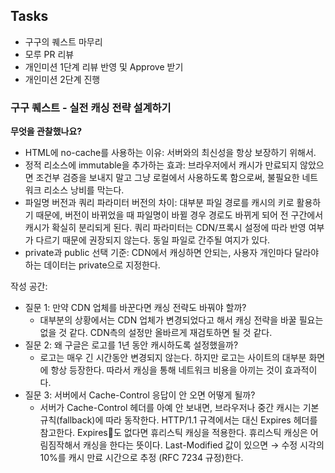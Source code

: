 ## Tasks
- 구구의 퀘스트 마무리
- 모루 PR 리뷰
- 개인미션 1단계 리뷰 반영 및 Approve 받기
- 개인미션 2단계 진행


### 구구 퀘스트 - 실전 캐싱 전략 설계하기
**무엇을 관찰했나요?**
- HTML에 no-cache를 사용하는 이유: 서버와의 최신성을 항상 보장하기 위해서.
- 정적 리소스에 immutable을 추가하는 효과: 브라우저에서 캐시가 만료되지 않았으면 조건부 검증을 보내지 말고 그냥 로컬에서 사용하도록 함으로써, 불필요한 네트워크 리소스 낭비를 막는다.
- 파일명 버전과 쿼리 파라미터 버전의 차이: 대부분 파일 경로를 캐시의 키로 활용하기 때문에, 버전이 바뀌었을 때 파일명이 바뀔 경우 경로도 바뀌게 되어 전 구간에서 캐시가 확실히 분리되게 된다. 쿼리 파라미터는 CDN/프록시 설정에 따라 반영 여부가 다르기 때문에 권장되지 않는다. 동일 파일로 간주될 여지가 있다.
- private과 public 선택 기준: CDN에서 캐싱하면 안되는, 사용자 개인마다 달라야 하는 데이터는 private으로 지정한다.

작성 공간:
- 질문 1: 만약 CDN 업체를 바꾼다면 캐싱 전략도 바꿔야 할까?
	- 대부분의 상황에서는 CDN 업체가 변경되었다고 해서 캐싱 전략을 바꿀 필요는 없을 것 같다. CDN측의 설정만 올바르게 재검토하면 될 것 같다.
- 질문 2: 왜 구글은 로고를 1년 동안 캐시하도록 설정했을까?
	- 로고는 매우 긴 시간동안 변경되지 않는다. 하지만 로고는 사이트의 대부분 화면에 항상 등장한다. 따라서 캐싱을 통해 네트워크 비용을 아끼는 것이 효과적이다.
- 질문 3: 서버에서 Cache-Control 응답이 안 오면 어떻게 될까?
	- 서버가 Cache-Control 헤더를 아예 안 보내면, 브라우저나 중간 캐시는 기본 규칙(fallback)에 따라 동작한다. HTTP/1.1 규격에서는 대신 Expires 헤더를 참고한다. Expires도 없다면 휴리스틱 캐싱을 적용한다. 휴리스틱 캐싱은 어림짐작해서 캐싱을 한다는 뜻이다. Last-Modified 값이 있으면 → 수정 시각의 10%를 캐시 만료 시간으로 추정 (RFC 7234 규정)한다.